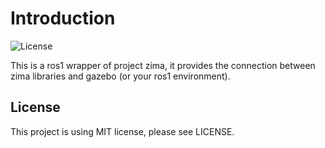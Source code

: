 # Introduction

![License](https://img.shields.io/badge/License-MIT-blue.svg)

This is a ros1 wrapper of project zima, it provides the connection between zima libraries and gazebo (or your ros1 environment).

## License

This project is using MIT license, please see LICENSE.
